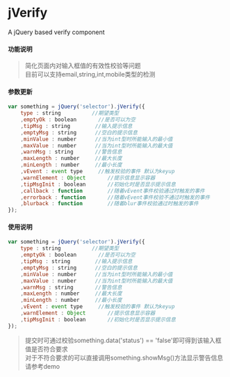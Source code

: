 jVerify
=======

A jQuery based verify component

#### 功能说明

>    简化页面内对输入框值的有效性校验等问题  
>    目前可以支持email,string,int,mobile类型的检测

#### 参数更新
``` javascript
var something = jQuery('selector').jVerify({
    type : string          //期望类型
    ,emptyOk : boolean       //是否可以为空
    ,tipMsg : string        //输入提示信息
    ,emptyMsg : string      //空白的提示信息
    ,minValue : number      //当为int型时所能输入的最小值
    ,maxValue : number      //当为int型时所能输入的最大值
    ,warnMsg : string       //警告信息
    ,maxLength : number     //最大长度
    ,minLength : number     //最小长度
    ,vEvent : event type     //触发校验的事件 默认为keyup
    ,warnElement : Object       //提示信息显示容器
    ,tipMsgInit : boolean       //初始化时是否显示提示信息
    ,callback : function        //随着vEvent事件校验通过时触发的事件
    ,errorback : function       //随着vEvent事件校验不通过时触发的事件
    ,blurback : function        //随着blur事件校验通过时触发的事件
});
```

#### 使用说明

``` javascript
var something = jQuery('selector').jVerify({
    type : string          //期望类型
    ,emptyOk : boolean       //是否可以为空
    ,tipMsg : string        //输入提示信息
    ,emptyMsg : string      //空白的提示信息
    ,minValue : number      //当为int型时所能输入的最小值
    ,maxValue : number      //当为int型时所能输入的最大值
    ,warnMsg : string       //警告信息
    ,maxLength : number     //最大长度
    ,minLength : number     //最小长度
    ,vEvent : event type     //触发校验的事件 默认为keyup
    ,warnElement : Object       //提示信息显示容器
    ,tipMsgInit : boolean       //初始化时是否显示提示信息
});
```

>    提交时可通过校验something.data('status') == 'false'即可得到该输入框值是否符合要求  
>    对于不符合要求的可以直接调用something.showMsg()方法显示警告信息  
>    请参考demo
